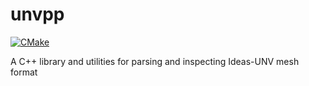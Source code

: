 # unvpp

[![CMake](https://github.com/eigenemara/unvpp/actions/workflows/cmake-linux.yml/badge.svg)](https://github.com/eigenemara/unvpp/actions/workflows/cmake-linux.yml)

A C++ library and utilities for parsing and inspecting Ideas-UNV mesh format
